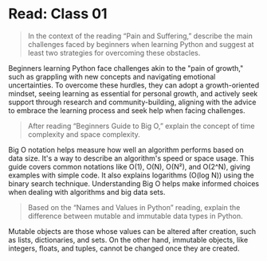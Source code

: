 # Read: Class 01

> In the context of the reading “Pain and Suffering,” describe the main challenges faced by beginners when learning Python and suggest at least two strategies for overcoming these obstacles.

Beginners learning Python face challenges akin to the "pain of growth," such as grappling with new concepts and navigating emotional uncertainties. To overcome these hurdles, they can adopt a growth-oriented mindset, seeing learning as essential for personal growth, and actively seek support through research and community-building, aligning with the advice to embrace the learning process and seek help when facing challenges.


> After reading “Beginners Guide to Big O,” explain the concept of time complexity and space complexity.

Big O notation helps measure how well an algorithm performs based on data size. It's a way to describe an algorithm's speed or space usage. This guide covers common notations like O(1), O(N), O(N²), and O(2^N), giving examples with simple code. It also explains logarithms (O(log N)) using the binary search technique. Understanding Big O helps make informed choices when dealing with algorithms and big data sets.

> Based on the “Names and Values in Python” reading, explain the difference between mutable and immutable data types in Python.

Mutable objects are those whose values can be altered after creation, such as lists, dictionaries, and sets. On the other hand, immutable objects, like integers, floats, and tuples, cannot be changed once they are created.